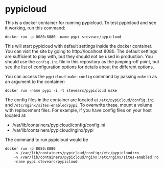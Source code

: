 pypicloud
=========

This is a docker container for running pypicloud. To test pypicloud and see it
working, run this command:

```
docker run -p 8080:8080 -name pypi stevearc/pypicloud
```

This will start pypicloud with default settings inside the docker container.
You can visit the site by going to http://localhost:8080. The default settings
are sufficient to play with, but they should not be used in production. You
should use the `config.ini` file in this repository as the jumping-off point,
but see the [list of configuration
options](http://pypicloud.readthedocs.org/en/latest/topics/configuration.html)
for details about the different options.

You can access the `pypicloud-make-config` command by passing `make` in as an
argument to the container:

```
docker run -name pypi -i -t stevearc/pypicloud make
```

The config files in the container are located at `/etc/pypicloud/config.ini`
and `/etc/nginx/sites-enabled/pypi`. To overwrite these, mount a volume with
replacement files. For example, if you have config files on your host located at:

* /var/lib/containers/pypicloud/config/config.ini
* /var/lib/containers/pypicloud/nginx/pypi

The command to run pypicloud would be

```
docker run -p 8080:8080
    -v /var/lib/containers/pypicloud/config:/etc/pypicloud:ro
    -v /var/lib/containers/pypicloud/nginx:/etc/nginx/sites-enabled:ro
    -name pypi stevearc/pypicloud
```
